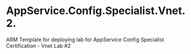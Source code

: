 # AppService.Config.Specialist.Vnet.2.
ARM Template for deploying lab for AppService Config Specialist Certification - Vnet Lab #2
